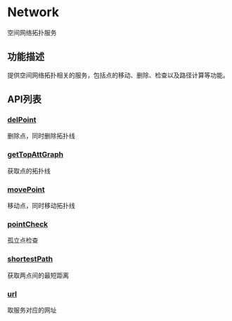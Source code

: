# Network

空间网络拓扑服务

## 功能描述

提供空间网络拓扑相关的服务，包括点的移动、删除、检查以及路径计算等功能。

## API列表

### [delPoint](./delPoint/README.md)
删除点，同时删除拓扑线

### [getTopAttGraph](./getTopAttGraph/README.md)
获取点的拓扑线

### [movePoint](./movePoint/README.md)
移动点，同时移动拓扑线

### [pointCheck](./pointCheck/README.md)
孤立点检查

### [shortestPath](./shortestPath/README.md)
获取两点间的最短距离

### [url](./url/README.md)
取服务对应的网址 